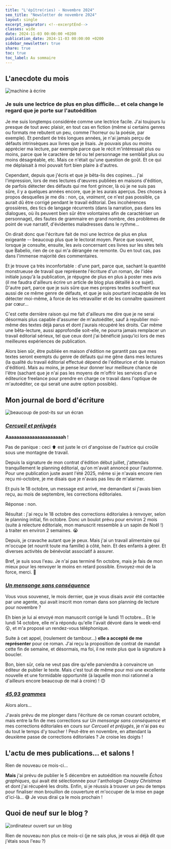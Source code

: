 ```yaml
---
title: "L'épître(ries) - Novembre 2024"
seo_title: "Newsletter de novembre 2024"
layout: single
excerpt_separator: <!--excerptEnd-->
classes: wide
date: 2024-11-03 00:00:00 +0200
publication_date: 2024-11-03 00:00:00 +0200
sidebar_newsletter: true
share: true
toc: true
toc_label: Au sommaire
---
```

<!--excerptEnd-->



## L'anecdote du mois

<img alt="machine à écrire" src="https://catherinephanvan.fr/assets/images/newsletter/anecdote.webp">

### Je suis une lectrice de plus en plus difficile&hellip; et cela change le regard que je porte sur l'autoédition

Je me suis longtemps considérée comme une lectrice facile. J'ai toujours lu presque de tout avec plaisir, en tout cas en fiction (même si certains genres ou formats me rebutent un peu, comme l'horreur ou la poésie, par exemple). Et pendant de très longues années, je n'ai jamais perçu de défauts intrinsèques aux livres que je lisais. Je pouvais plus ou moins apprécier ma lecture, par exemple parce que le récit m'intéressait plus ou moins, parce que le caractère de tel ou tel personnage me semblait plus ou moins désagréable, etc. Mais ce n'était qu'une question de goût. Et ce qui me déplaisait à moi pouvait fort bien plaire à d'autres.

Cependant, depuis que j'écris et que je bêta-lis des copines&hellip; j'ai l'impression, lors de mes lectures d'&oelig;uvres publiées en maisons d'édition, de parfois détecter des défauts qui me font grincer, là où je ne suis pas sûre, il y a quelques années encore, que je les aurais aperçus. Des choses à propos desquelles je me dis&nbsp;: non, ça, *vraiment*, ce n'est pas possible, ça aurait dû être corrigé pendant le travail éditorial. Des incohérences grossières, des tics de langage récurrents (dans la narration, pas dans les dialogues, où ils peuvent bien sûr être volontaires afin de caractériser un personnage), des fautes de grammaire en grand nombre, des problèmes de point de vue narratif, d'évidentes maladresses dans le rythme&hellip;

On dirait donc que l'écriture fait de moi une lectrice de plus en plus exigeante -- beaucoup plus que le lectorat moyen. Parce que souvent, lorsque je consulte, ensuite, les avis concernant ces livres sur les sites tels que Babelio, rien de ce qui m'a dérangée ne remonte. Ou en tout cas, pas dans l'immense majorité des commentaires.

Et je trouve ça très inconfortable&nbsp;: d'une part, parce que, sachant la quantité monstrueuse de travail que représente l'écriture d'un roman, de l'idée initiale jusqu'à la publication, je répugne de plus en plus à  poster mes avis (il me faudra d'ailleurs écrire un article de blog plus détaillé à ce sujet). D'autre part, parce que je suis sûre que mes propres textes souffrent eux aussi de ce même genre de défauts, et que je suis pourtant incapable de les détecter moi-même, à force de les retravailler et de les connaître quasiment par c&oelig;ur&hellip;

C'est cette dernière raison qui me fait d'ailleurs me dire que je ne serai désormais plus capable d'assumer de m'autoéditer, sauf à republier moi-même des textes déjà parus et dont j'aurais récupéré les droits. Car même une bêta-lecture, aussi approfondie soit-elle, ne pourra jamais remplacer un travail éditorial sérieux, tel que ceux dont j'ai bénéficié jusqu'ici lors de mes meilleures expériences de publication.

Alors bien sûr, être publiée en maison d'édition ne garantit pas que mes textes seront exempts du genre de défauts qui me gêne dans mes lectures (la qualité du travail éditorial effectué dépend de l'éditeurice *et* de la maison d'édition). Mais au moins, je pense leur donner leur meilleure chance de l'être (sachant que je n'ai pas les moyens de m'offrir les services d'un·e éditeurice freelance pour prendre en charge ce travail dans l'optique de m'autoéditer, ce qui serait une autre option possible).



## Mon journal de bord d'écriture

<img alt="beaucoup de post-its sur un écran" src="https://cdn.pixabay.com/photo/2018/03/17/10/49/bulletin-board-3233643_1280.jpg">

### [***Cercueil et préjugés***](/publications/cercueil-et-prejuges)

**Aaaaaaaaaaaaaaaaaaaaaah**&nbsp;!

Pas de panique&nbsp;: ceci ⬆️ est juste le cri d'angoisse de l'autrice qui croûle sous une montagne de travail.

Depuis la signature de mon contrat d'édition début juillet, j'attendais tranquillement le planning éditorial, qu'on m'avait annoncé pour l'automne. Pour une publication juste avant l'été 2025, même si je n'avais encore rien reçu mi-octobre, je me disais que je n'avais pas lieu de m'alarmer.

Et puis le 18 octobre, un message est arrivé, me demandant si j'avais bien reçu, au mois de septembre, les corrections éditoriales.

Réponse&nbsp;: non.

Résultat&nbsp;: j'ai reçu le 18 octobre des corrections éditoriales à renvoyer, selon le planning initial, fin octobre. Donc un boulot prévu pour environ 2 mois (suite à relecture éditoriale, mon manuscrit ressemble à un sapin de Noël&nbsp;!) à traiter en environ 2 semaines. 😭

Depuis, je cravache autant que je peux. Mais j'ai un travail alimentaire qui m'occupe (et nourrit toute ma famille) à côté, hein. Et des enfants à gérer. Et diverses activités de bénévolat associatif à assurer.

Bref, je suis sous l'eau. Je n'ai pas terminé fin octobre, mais je fais de mon mieux pour les renvoyer le moins en retard possible. Envoyez-moi de la force, merci. 🙏


### [***Un mensonge sans conséquence***](/publications/projets-en-cours/#un-mensonge-sans-conséquence)

Vous vous souvenez, le mois dernier, que je vous disais avoir été contactée par une agente, qui avait inscrit mon roman dans son planning de lecture pour novembre&nbsp;?

Eh bien je lui ai envoyé mon manuscrit corrigé le lundi 11 octobre&hellip; Et le lundi 14 octobre, elle m'a répondu qu'elle l'avait dévoré dans le week-end 😲, et m'a proposé un rendez-vous téléphonique. 

Suite à cet appel, (roulement de tambour&hellip;) **elle a accepté de me représenter** pour ce roman. J'ai reçu la proposition de contrat de mandat cette fin de semaine, et désormais, ma foi, il ne reste plus que la signature à boucler.

Bon, bien sûr, cela ne veut pas dire qu'elle parviendra à convaincre un éditeur de publier le texte. Mais c'est tout de même pour moi une excellente nouvelle et une formidable opportunité (à laquelle mon moi rationnel a d'ailleurs encore beaucoup de mal à croire)&nbsp;! 😊


### [***45,93&nbsp;grammes***](/publications/projets-en-cours/#4593grammes)

Alors alors&hellip;

J'avais prévu de me plonger dans l'écriture de ce roman courant octobre, mais entre la fin de mes corrections sur *Un mensonge sans conséquence* et mes corrections éditoriales en cours sur *Cercueil et préjugés*, je n'ai pas eu du tout le temps d'y toucher&nbsp;! Peut-être en novembre, en attendant la deuxième passe de corrections éditoriales&nbsp;? Je croise les doigts&nbsp;!



## L'actu de mes publications&hellip; et salons&nbsp;!

Rien de nouveau ce mois-ci&hellip;

**Mais** j'ai prévu de publier le 5 décembre en autoédition ma nouvelle *Échos graphiques*, qui avait été sélectionnée pour l'anthologie *Creepy Christmas* et dont j'ai récupéré les droits. Enfin, si je réussis à trouver un peu de temps pour finaliser mon brouillon de couverture et m'occuper de la mise en page d'ici-là&hellip; 😅 Je vous dirai ça le mois prochain&nbsp;!



## Quoi de neuf sur le blog&nbsp;?

<img alt="ordinateur ouvert sur un blog" src="https://catherinephanvan.fr/assets/images/newsletter/blog-mockup.webp">

Rien de nouveau non plus ce mois-ci (je ne sais plus, je vous ai déjà dit que j'étais sous l'eau&nbsp;?)